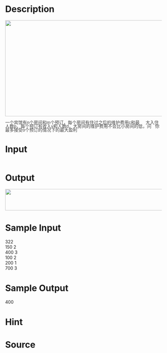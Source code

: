 
# Description

<div class="content"><p><img height="309" width="892" alt="" src="source/bzoj/2385/img/aHR0cHM6Ly9seWRzeS5jb20vSnVkZ2VPbmxpbmUvdXBsb2FkLzIwMTEwNy9jMSgxKS5qcGc=.jpg"/></p>
<p><span style="color: rgb(68, 68, 68); font-family: tahoma, arial, sans-serif; line-height: 12px;">一个宾馆有n个房间和m个预订，每个房间有住过之后的维护费用c和最     大入住人数p，每个预订有收入v和人数d，大房间的维护费用不会比小房间的低，问   你最多接受o个预订的情况下的最大盈利</span></p></div>

# Input

<div class="content"><p><img alt="" src="source/bzoj/2385/img/aHR0cHM6Ly9seWRzeS5jb20vSnVkZ2VPbmxpbmUvdXBsb2FkLzIwMTEwNy9jMigyKS5qcGc=.jpg"/></p></div>

# Output

<div class="content"><p><img height="69" width="885" alt="" src="source/bzoj/2385/img/aHR0cHM6Ly9seWRzeS5jb20vSnVkZ2VPbmxpbmUvdXBsb2FkLzIwMTEwNy9jMygxKS5qcGc=.jpg"/></p></div>

# Sample Input

<div class="content"><span class="sampledata">322<br/>
150 2<br/>
400 3<br/>
100 2<br/>
200 1<br/>
700 3</span></div>

# Sample Output

<div class="content"><span class="sampledata">400</span></div>

# Hint

<div class="content"><p></p></div>

# Source

<div class="content"><p><a href="problemset.php?search="></a></p></div>

